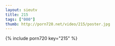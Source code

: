 ```yaml
--- 
layout: sieutv
title: 215
tags: ["000"]
thumb: http://porn720.net/video/215/poster.jpg
---
```

{% include porn720 key="215" %} 
